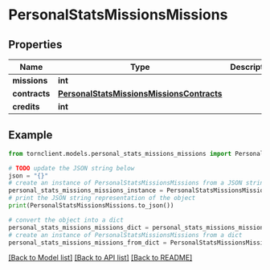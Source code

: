 # PersonalStatsMissionsMissions


## Properties

Name | Type | Description | Notes
------------ | ------------- | ------------- | -------------
**missions** | **int** |  | 
**contracts** | [**PersonalStatsMissionsMissionsContracts**](PersonalStatsMissionsMissionsContracts.md) |  | 
**credits** | **int** |  | 

## Example

```python
from tornclient.models.personal_stats_missions_missions import PersonalStatsMissionsMissions

# TODO update the JSON string below
json = "{}"
# create an instance of PersonalStatsMissionsMissions from a JSON string
personal_stats_missions_missions_instance = PersonalStatsMissionsMissions.from_json(json)
# print the JSON string representation of the object
print(PersonalStatsMissionsMissions.to_json())

# convert the object into a dict
personal_stats_missions_missions_dict = personal_stats_missions_missions_instance.to_dict()
# create an instance of PersonalStatsMissionsMissions from a dict
personal_stats_missions_missions_from_dict = PersonalStatsMissionsMissions.from_dict(personal_stats_missions_missions_dict)
```
[[Back to Model list]](../README.md#documentation-for-models) [[Back to API list]](../README.md#documentation-for-api-endpoints) [[Back to README]](../README.md)


